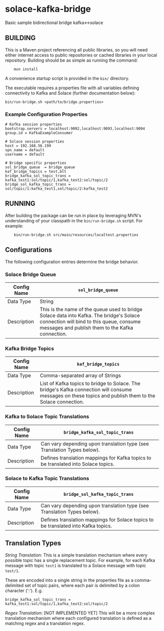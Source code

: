 # solace-kafka-bridge
Basic sample bidirectional bridge kafka&lt;->solace


## BUILDING

This is a Maven project referencing all public libraries, so you will need 
either internet access to public repositories or cached libraries in your 
local repository. Building should be as simple as running the command:

        mvn install

A convenience startup script is provided in the `bin/` directory.

The executable requires a properties file with all variables defining connectivity 
to Kafka and Solace (further documentation below):

`bin/run-bridge.sh <path/to/bridge.properties>`

### Example Configuration Properties

```
# Kafka session properties
bootstrap.servers = localhost:9092,localhost:9093,localhost:9094
group.id = KafkaExampleConsumer

# Solace session properties
host = 192.168.56.199
vpn_name = default
username = default

# Bridge specific properties
sol_bridge_queue  = bridge_queue
kaf_bridge_topics = test,blt
bridge_kafka_sol_topic_trans = kafka_test1:sol/topic/1,kafka_test2:sol/topic/2
bridge_sol_kafka_topic_trans = sol/topic/1:kafka_test1,sol/topic/2:kafka_test2
```


## RUNNING

After building the package can be run in place by leveraging MVN's understanding 
of your classpath in the `bin/run-bridge.sh` script. For example:

        bin/run-bridge.sh src/main/resources/localtest.properties

## Configurations

The following configuration entries determine the bridge behavior.

### Solace Bridge Queue

Config Name  | `sol_bridge_queue` |
-------------|-------------------------
Data Type    | String
Description  | This is the name of the queue used to bridge Solace data into Kafka. The bridge's Solace connection will bind to this queue, consume messages and publish them to the Kafka connection.

### Kafka Bridge Topics

Config Name  | `kaf_bridge_topics` |
-------------|-------------------------
Data Type    | Comma-separated array of Strings
Description  | List of Kafka topics to bridge to Solace. The bridge's Kafka connection will consume messages on these topics and publish them to the Solace connection.

### Kafka to Solace Topic Translations

Config Name  | `bridge_kafka_sol_topic_trans` |
-------------|-------------------------
Data Type    | Can vary depending upon translation type (see Translation Types below).
Description  | Defines translation mappings for Kafka topics to be translated into Solace topics.

### Solace to Kafka Topic Translations

Config Name  | `bridge_sol_kafka_topic_trans` |
-------------|-------------------------
Data Type    | Can vary depending upon translation type (see Translation Types below).
Description  | Defines translation mappings for Solace topics to be translated into Kafka topics.

## Translation Types

_String Translation_: This is a simple translation mechanism where every possible 
topic has a single replacement topic. For example, for each Kafka message with 
topic `test1` is translated to a Solace message with topic `test/1`.

These are encoded into a single string in the properties file as a comma-delimited 
set of topic pairs, where each pair is delimited by a colon character (':'). E.g.

    bridge_kafka_sol_topic_trans = kafka_test1:sol/topic/1,kafka_test2:sol/topic/2 

_Regex Translation_: [NOT IMPLEMENTED YET] This will be a more complex translation 
mechanism where each configured translation is defined as a matching regex and a 
translation regex. 
